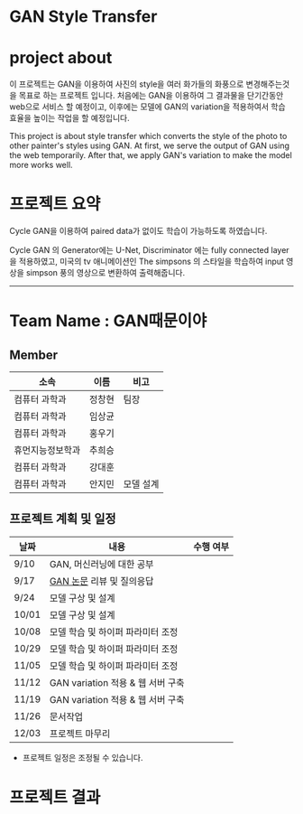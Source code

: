 # GAN Style Transfer


# project about
이 프로젝트는 GAN을 이용하여 사진의 style을 여러 화가들의 화풍으로 변경해주는것을 목표로 하는 프로젝트 입니다. 처음에는 GAN을 이용하여 그 결과물을 단기간동안 web으로 서비스 할 예정이고, 이후에는 모델에 GAN의 variation을 적용하여서 학습 효율을 높이는 작업을 할 예정입니다. 

This project is about style transfer which converts the style of the photo to other painter's styles using GAN. At first, we serve the output of GAN using the web temporarily. After that, we apply GAN's variation to make the model more works well.

# 프로젝트 요약
Cycle GAN을 이용하여 paired data가 없이도 학습이 가능하도록 하였습니다.

Cycle GAN 의 Generator에는 U-Net, Discriminator 에는 fully connected layer을 적용하였고,
미국의 tv 애니메이션인 The simpsons 의 스타일을 학습하여
input 영상을 simpson 풍의 영상으로 변환하여 출력해줍니다.

---

# Team Name : GAN때문이야

## Member
|소속|이름  | 비고|
|--|--|--|
|컴퓨터 과학과|정창현|팀장|
|컴퓨터 과학과|임상균|
|컴퓨터 과학과|홍우기|
|휴먼지능정보학과|추희승|
|컴퓨터 과학과|강대훈|
|컴퓨터 과학과|안지민|모델 설계|


## 프로젝트 계획 및 일정

|날짜|내용| 수행 여부|
|--|--|--|
|9/10|GAN, 머신러닝에 대한 공부| |
|9/17|[GAN 논문](http://papers.nips.cc/paper/5423-generative-adversarial-nets.pdf) 리뷰 및 질의응답| |
|9/24|모델 구상 및 설계| |
|10/01|모델 구상 및 설계| |
|10/08|모델 학습 및 하이퍼 파라미터 조정| |
|10/29|모델 학습 및 하이퍼 파라미터 조정| |
|11/05|모델 학습 및 하이퍼 파라미터 조정| |
|11/12|GAN variation 적용 & 웹 서버 구축| |
|11/19|GAN variation 적용 & 웹 서버 구축| |
|11/26|문서작업| |
|12/03|프로젝트 마무리| |

* 프로젝트 일정은 조정될 수 있습니다.

# 프로젝트 결과



